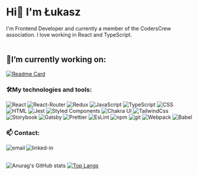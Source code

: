 # Hi👋 I'm Łukasz
I'm Frontend Developer and currently a member of the CodersCrew association. I love working in React and TypeScript.
<br/><br/>
## 🚀I’m currently working on:
[![Readme Card](https://github-readme-stats.vercel.app/api/pin/?username=CodersCrew&repo=coderscamp)](https://github.com/CodersCrew/coderscamp)



### 🛠My technologies and tools:
![React](https://img.shields.io/badge/React-20232A?style=for-the-badge&logo=react&logoColor=61DAFB)
![React-Router](https://img.shields.io/badge/React_Router-CA4245?style=for-the-badge&logo=react-router&logoColor=white)
![Redux](https://img.shields.io/badge/Redux-593D88?style=for-the-badge&logo=redux&logoColor=white)
![JavaScript](https://img.shields.io/badge/JavaScript-F7DF1E?style=for-the-badge&logo=javascript&logoColor=black)
![TypeScript](https://img.shields.io/badge/TypeScript-007ACC?style=for-the-badge&logo=typescript&logoColor=white)
![CSS](https://img.shields.io/badge/CSS3-1572B6?style=for-the-badge&logo=css3&logoColor=white)
![HTML](https://img.shields.io/badge/HTML5-E34F26?style=for-the-badge&logo=html5&logoColor=white)
![Jest](https://img.shields.io/badge/Jest-C21325?style=for-the-badge&logo=jest&logoColor=white)
![Styled Components](https://img.shields.io/badge/styled--components-DB7093?style=for-the-badge&logo=styled-components&logoColor=white)
![Chakra UI](https://img.shields.io/badge/Chakra--UI-319795?style=for-the-badge&logo=chakra-ui&logoColor=white)
![TailwindCss](https://img.shields.io/badge/Tailwind_CSS-38B2AC?style=for-the-badge&logo=tailwind-css&logoColor=white)
![Storybook](https://img.shields.io/badge/storybook-FF4785?style=for-the-badge&logo=storybook&logoColor=white)
![Gatsby](https://img.shields.io/badge/Gatsby-663399?style=for-the-badge&logo=gatsby&logoColor=white)
![Prettier](https://img.shields.io/badge/prettier-1A2C34?style=for-the-badge&logo=prettier&logoColor=F7BA3E)
![EsLint](https://img.shields.io/badge/eslint-3A33D1?style=for-the-badge&logo=eslint&logoColor=white)
![npm](https://img.shields.io/badge/npm-CB3837?style=for-the-badge&logo=npm&logoColor=white)
![git](	https://img.shields.io/badge/Git-F05032?style=for-the-badge&logo=git&logoColor=white)
![Webpack](https://camo.githubusercontent.com/110c5bcf93c6198cad7e9b9387a32f4bde312d55f7e081a33e9e727b68abc770/68747470733a2f2f696d672e736869656c64732e696f2f62616467652f2d5765627061636b2d3844443646393f7374796c653d666c61742d737175617265266c6f676f3d7765627061636b266c6f676f436f6c6f723d7768697465)
![Babel](https://camo.githubusercontent.com/f6a4185837ffec05ae1929627e9100296a622eca3549657d72bb441081e818ed/68747470733a2f2f696d672e736869656c64732e696f2f62616467652f2d426162656c2d4639444333453f7374796c653d666c61742d737175617265266c6f676f3d626162656c266c6f676f436f6c6f723d7768697465)
<br/>

### 📫 Contact:
[<img align='left' alt='email' src='https://img.shields.io/badge/Gmail-D14836?style=for-the-badge&logo=gmail&logoColor=white'/>](zurawskiu@gmail.com)
[<img align="left" alt="linked-in" src="https://img.shields.io/badge/linkedin-%230077B5.svg?&style=for-the-badge&logo=linkedin&logoColor=white" />](https://www.linkedin.com/in/lukzurawski/)
<br/><br/>

![Anurag's GitHub stats](https://github-readme-stats.vercel.app/api?username=lagdush&show_icons=true&custom_title=Łukasz_Żurawski_GitHub_Stats)
[![Top Langs](https://github-readme-stats.vercel.app/api/top-langs/?username=lagdush&layout=compact)](https://github.com/anuraghazra/github-readme-stats)
